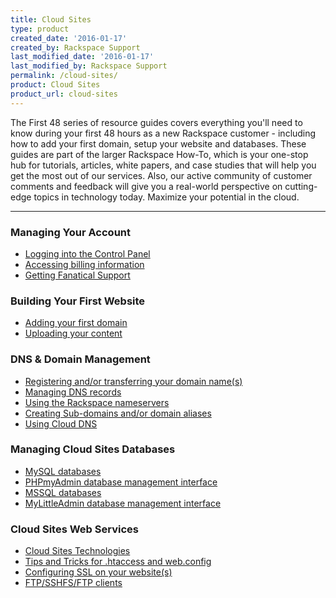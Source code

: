 ```yaml
---
title: Cloud Sites
type: product
created_date: '2016-01-17'
created_by: Rackspace Support
last_modified_date: '2016-01-17'
last_modified_by: Rackspace Support
permalink: /cloud-sites/
product: Cloud Sites
product_url: cloud-sites
---
```


The First 48 series of resource guides covers everything you'll need to know during your first 48 hours as a new Rackspace customer - including how to add your first domain, setup your website and databases. These guides are part of the larger Rackspace How-To, which is your one-stop hub for tutorials, articles, white papers, and case studies that will help you get the most out of our services. Also, our active community of customer comments and feedback will give you a real-world perspective on cutting-edge topics in technology today. Maximize your potential in the cloud.

<hr />

###  Managing Your Account

- [Logging into the Control Panel](/how-to/getting-started-with-cloud-sites-logging-into-the-control-panel)
- [Accessing billing information](/how-to/getting-started-with-cloud-sites-accessing-billing-information)
- [Getting Fanatical Support](/how-to/getting-started-with-cloud-sites-getting-fanatical-support)

###  Building Your First Website

- [Adding your first domain](/how-to/getting-started-with-cloud-sites-how-to-add-a-new-website)
- [Uploading your content](/how-to/getting-started-with-cloud-sites-uploading-your-content)

###  DNS & Domain Management

- [Registering and/or transferring your domain name(s)](/how-to/getting-started-with-cloud-sites-registering-andor-transferring-domain-names)
- [Managing DNS records](/how-to/getting-started-with-cloud-sites-managing-dns-records)
- [Using the Rackspace nameservers](/how-to/getting-started-with-cloud-sites-rackspace-nameservers-and-creating-custom-nameservers)
- [Creating Sub-domains and/or domain aliases](/how-to/getting-started-with-cloud-sites-creating-sub-domains-andor-domain-aliases)
- [Using Cloud DNS](/how-to/rackspace-cloud-dns)

###  Managing Cloud Sites Databases

- [MySQL databases](/how-to/rackspace-cloud-sites-essentials-mysql-databases)
- [PHPmyAdmin database management interface](/how-to/rackspace-cloud-sites-essentials-phpmyadmin-database-management-interface)
- [MSSQL databases](/how-to/rackspace-cloud-sites-essentials-mssql-databases)
- [MyLittleAdmin database management interface](/how-to/rackspace-cloud-sites-essentials-mylittleadmin-database-management-interface)

###  Cloud Sites Web Services

- [Cloud Sites Technologies](/how-to/rackspace-cloud-sites-essentials-cloud-sites-technologies)
- [Tips and Tricks for .htaccess and web.config](/how-to/rackspace-cloud-essentials-tips-and-tricks-for-htaccess-and-webconfig)
- [Configuring SSL on your website(s)](/how-to/getting-started-with-cloud-sites-configuring-ssl-on-your-websites)
- [FTP/SSHFS/FTP clients](/how-to/getting-started-with-cloud-sites-ftpsshfsftp-clients)
